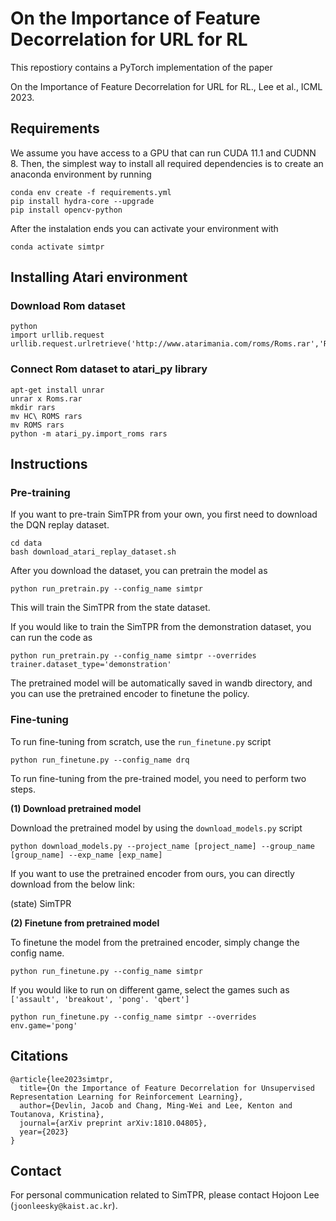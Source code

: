 # On the Importance of Feature Decorrelation for URL for RL

This repostiory contains a PyTorch implementation of the paper 

On the Importance of Feature Decorrelation for URL for RL., Lee et al., ICML 2023.


## Requirements
We assume you have access to a GPU that can run CUDA 11.1 and CUDNN 8. 
Then, the simplest way to install all required dependencies is to create an anaconda environment by running

```
conda env create -f requirements.yml
pip install hydra-core --upgrade
pip install opencv-python
```

After the instalation ends you can activate your environment with
```
conda activate simtpr
```

## Installing Atari environment

### Download Rom dataset
```
python
import urllib.request
urllib.request.urlretrieve('http://www.atarimania.com/roms/Roms.rar','Roms.rar')
```

### Connect Rom dataset to atari_py library
```
apt-get install unrar
unrar x Roms.rar
mkdir rars
mv HC\ ROMS rars
mv ROMS rars
python -m atari_py.import_roms rars
``` 

## Instructions

### Pre-training

If you want to pre-train SimTPR from your own, you first need to download the DQN replay dataset.

```
cd data
bash download_atari_replay_dataset.sh
```

After you download the dataset, you can pretrain the model as

```
python run_pretrain.py --config_name simtpr
```
This will train the SimTPR from the state dataset.

If you would like to train the SimTPR from the demonstration dataset, you can run the code as
```
python run_pretrain.py --config_name simtpr --overrides trainer.dataset_type='demonstration'
```

The pretrained model will be automatically saved in wandb directory, and you can use the pretrained encoder to finetune the policy.


### Fine-tuning
To run fine-tuning from scratch, use the `run_finetune.py` script
```
python run_finetune.py --config_name drq
```

To run fine-tuning from the pre-trained model, you need to perform two steps.

**(1) Download pretrained model**

Download the pretrained model by using the `download_models.py` script
```
python download_models.py --project_name [project_name] --group_name [group_name] --exp_name [exp_name]
```

If you want to use the pretrained encoder from ours, you can directly download from the below link:

(state) SimTPR

**(2) Finetune from pretrained model**

To finetune the model from the pretrained encoder, simply change the config name.

```
python run_finetune.py --config_name simtpr
```

If you would like to run on different game, select the games such as `['assault', 'breakout', 'pong'. 'qbert']`
```
python run_finetune.py --config_name simtpr --overrides env.game='pong'
```

## Citations

```
@article{lee2023simtpr,
  title={On the Importance of Feature Decorrelation for Unsupervised Representation Learning for Reinforcement Learning},
  author={Devlin, Jacob and Chang, Ming-Wei and Lee, Kenton and Toutanova, Kristina},
  journal={arXiv preprint arXiv:1810.04805},
  year={2023}
}
```

## Contact

For personal communication related to SimTPR, please contact Hojoon Lee (`joonleesky@kaist.ac.kr`).